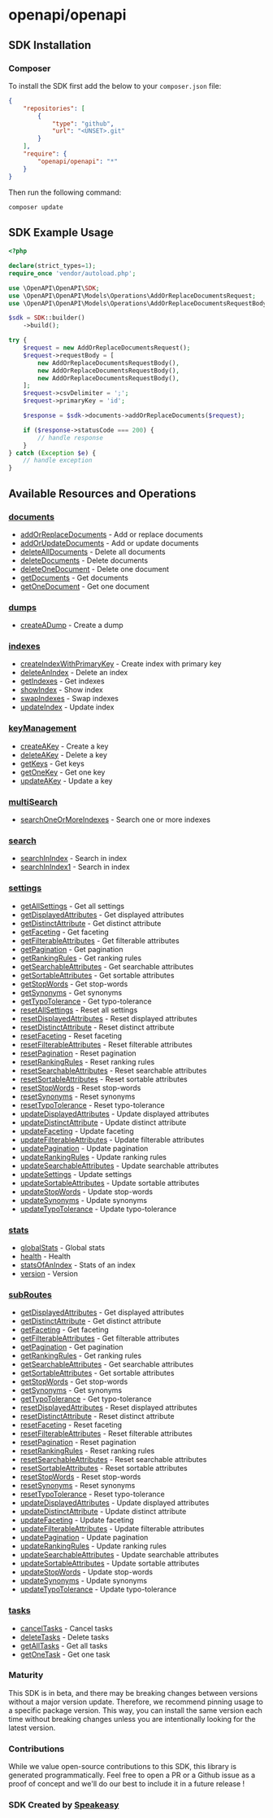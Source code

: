 # openapi/openapi

<!-- Start SDK Installation -->
## SDK Installation

### Composer

To install the SDK first add the below to your `composer.json` file:

```json
{
    "repositories": [
        {
            "type": "github",
            "url": "<UNSET>.git"
        }
    ],
    "require": {
        "openapi/openapi": "*"
    }
}
```

Then run the following command:

```bash
composer update
```
<!-- End SDK Installation -->

## SDK Example Usage
<!-- Start SDK Example Usage -->
```php
<?php

declare(strict_types=1);
require_once 'vendor/autoload.php';

use \OpenAPI\OpenAPI\SDK;
use \OpenAPI\OpenAPI\Models\Operations\AddOrReplaceDocumentsRequest;
use \OpenAPI\OpenAPI\Models\Operations\AddOrReplaceDocumentsRequestBody;

$sdk = SDK::builder()
    ->build();

try {
    $request = new AddOrReplaceDocumentsRequest();
    $request->requestBody = [
        new AddOrReplaceDocumentsRequestBody(),
        new AddOrReplaceDocumentsRequestBody(),
        new AddOrReplaceDocumentsRequestBody(),
    ];
    $request->csvDelimiter = ';';
    $request->primaryKey = 'id';

    $response = $sdk->documents->addOrReplaceDocuments($request);

    if ($response->statusCode === 200) {
        // handle response
    }
} catch (Exception $e) {
    // handle exception
}
```
<!-- End SDK Example Usage -->

<!-- Start SDK Available Operations -->
## Available Resources and Operations


### [documents](docs/documents/README.md)

* [addOrReplaceDocuments](docs/documents/README.md#addorreplacedocuments) - Add or replace documents
* [addOrUpdateDocuments](docs/documents/README.md#addorupdatedocuments) - Add or update documents
* [deleteAllDocuments](docs/documents/README.md#deletealldocuments) - Delete all documents
* [deleteDocuments](docs/documents/README.md#deletedocuments) - Delete documents
* [deleteOneDocument](docs/documents/README.md#deleteonedocument) - Delete one document
* [getDocuments](docs/documents/README.md#getdocuments) - Get documents
* [getOneDocument](docs/documents/README.md#getonedocument) - Get one document

### [dumps](docs/dumps/README.md)

* [createADump](docs/dumps/README.md#createadump) - Create a dump

### [indexes](docs/indexes/README.md)

* [createIndexWithPrimaryKey](docs/indexes/README.md#createindexwithprimarykey) - Create index with primary key
* [deleteAnIndex](docs/indexes/README.md#deleteanindex) - Delete an index
* [getIndexes](docs/indexes/README.md#getindexes) - Get indexes
* [showIndex](docs/indexes/README.md#showindex) - Show index
* [swapIndexes](docs/indexes/README.md#swapindexes) - Swap indexes
* [updateIndex](docs/indexes/README.md#updateindex) - Update index

### [keyManagement](docs/keymanagement/README.md)

* [createAKey](docs/keymanagement/README.md#createakey) - Create a key
* [deleteAKey](docs/keymanagement/README.md#deleteakey) - Delete a key
* [getKeys](docs/keymanagement/README.md#getkeys) - Get keys
* [getOneKey](docs/keymanagement/README.md#getonekey) - Get one key
* [updateAKey](docs/keymanagement/README.md#updateakey) - Update a key

### [multiSearch](docs/multisearch/README.md)

* [searchOneOrMoreIndexes](docs/multisearch/README.md#searchoneormoreindexes) - Search one or more indexes

### [search](docs/search/README.md)

* [searchInIndex](docs/search/README.md#searchinindex) - Search in index
* [searchInIndex1](docs/search/README.md#searchinindex1) - Search in index

### [settings](docs/settings/README.md)

* [getAllSettings](docs/settings/README.md#getallsettings) - Get all settings
* [getDisplayedAttributes](docs/settings/README.md#getdisplayedattributes) - Get displayed attributes
* [getDistinctAttribute](docs/settings/README.md#getdistinctattribute) - Get distinct attribute
* [getFaceting](docs/settings/README.md#getfaceting) - Get faceting
* [getFilterableAttributes](docs/settings/README.md#getfilterableattributes) - Get filterable attributes
* [getPagination](docs/settings/README.md#getpagination) - Get pagination
* [getRankingRules](docs/settings/README.md#getrankingrules) - Get ranking rules
* [getSearchableAttributes](docs/settings/README.md#getsearchableattributes) - Get searchable attributes
* [getSortableAttributes](docs/settings/README.md#getsortableattributes) - Get sortable attributes
* [getStopWords](docs/settings/README.md#getstopwords) - Get stop-words
* [getSynonyms](docs/settings/README.md#getsynonyms) - Get synonyms
* [getTypoTolerance](docs/settings/README.md#gettypotolerance) - Get typo-tolerance
* [resetAllSettings](docs/settings/README.md#resetallsettings) - Reset all settings
* [resetDisplayedAttributes](docs/settings/README.md#resetdisplayedattributes) - Reset displayed attributes
* [resetDistinctAttribute](docs/settings/README.md#resetdistinctattribute) - Reset distinct attribute
* [resetFaceting](docs/settings/README.md#resetfaceting) - Reset faceting
* [resetFilterableAttributes](docs/settings/README.md#resetfilterableattributes) - Reset filterable attributes
* [resetPagination](docs/settings/README.md#resetpagination) - Reset pagination
* [resetRankingRules](docs/settings/README.md#resetrankingrules) - Reset ranking rules
* [resetSearchableAttributes](docs/settings/README.md#resetsearchableattributes) - Reset searchable attributes
* [resetSortableAttributes](docs/settings/README.md#resetsortableattributes) - Reset sortable attributes
* [resetStopWords](docs/settings/README.md#resetstopwords) - Reset stop-words
* [resetSynonyms](docs/settings/README.md#resetsynonyms) - Reset synonyms
* [resetTypoTolerance](docs/settings/README.md#resettypotolerance) - Reset typo-tolerance
* [updateDisplayedAttributes](docs/settings/README.md#updatedisplayedattributes) - Update displayed attributes
* [updateDistinctAttribute](docs/settings/README.md#updatedistinctattribute) - Update distinct attribute
* [updateFaceting](docs/settings/README.md#updatefaceting) - Update faceting
* [updateFilterableAttributes](docs/settings/README.md#updatefilterableattributes) - Update filterable attributes
* [updatePagination](docs/settings/README.md#updatepagination) - Update pagination
* [updateRankingRules](docs/settings/README.md#updaterankingrules) - Update ranking rules
* [updateSearchableAttributes](docs/settings/README.md#updatesearchableattributes) - Update searchable attributes
* [updateSettings](docs/settings/README.md#updatesettings) - Update settings
* [updateSortableAttributes](docs/settings/README.md#updatesortableattributes) - Update sortable attributes
* [updateStopWords](docs/settings/README.md#updatestopwords) - Update stop-words
* [updateSynonyms](docs/settings/README.md#updatesynonyms) - Update synonyms
* [updateTypoTolerance](docs/settings/README.md#updatetypotolerance) - Update typo-tolerance

### [stats](docs/stats/README.md)

* [globalStats](docs/stats/README.md#globalstats) - Global stats
* [health](docs/stats/README.md#health) - Health
* [statsOfAnIndex](docs/stats/README.md#statsofanindex) - Stats of an index
* [version](docs/stats/README.md#version) - Version

### [subRoutes](docs/subroutes/README.md)

* [getDisplayedAttributes](docs/subroutes/README.md#getdisplayedattributes) - Get displayed attributes
* [getDistinctAttribute](docs/subroutes/README.md#getdistinctattribute) - Get distinct attribute
* [getFaceting](docs/subroutes/README.md#getfaceting) - Get faceting
* [getFilterableAttributes](docs/subroutes/README.md#getfilterableattributes) - Get filterable attributes
* [getPagination](docs/subroutes/README.md#getpagination) - Get pagination
* [getRankingRules](docs/subroutes/README.md#getrankingrules) - Get ranking rules
* [getSearchableAttributes](docs/subroutes/README.md#getsearchableattributes) - Get searchable attributes
* [getSortableAttributes](docs/subroutes/README.md#getsortableattributes) - Get sortable attributes
* [getStopWords](docs/subroutes/README.md#getstopwords) - Get stop-words
* [getSynonyms](docs/subroutes/README.md#getsynonyms) - Get synonyms
* [getTypoTolerance](docs/subroutes/README.md#gettypotolerance) - Get typo-tolerance
* [resetDisplayedAttributes](docs/subroutes/README.md#resetdisplayedattributes) - Reset displayed attributes
* [resetDistinctAttribute](docs/subroutes/README.md#resetdistinctattribute) - Reset distinct attribute
* [resetFaceting](docs/subroutes/README.md#resetfaceting) - Reset faceting
* [resetFilterableAttributes](docs/subroutes/README.md#resetfilterableattributes) - Reset filterable attributes
* [resetPagination](docs/subroutes/README.md#resetpagination) - Reset pagination
* [resetRankingRules](docs/subroutes/README.md#resetrankingrules) - Reset ranking rules
* [resetSearchableAttributes](docs/subroutes/README.md#resetsearchableattributes) - Reset searchable attributes
* [resetSortableAttributes](docs/subroutes/README.md#resetsortableattributes) - Reset sortable attributes
* [resetStopWords](docs/subroutes/README.md#resetstopwords) - Reset stop-words
* [resetSynonyms](docs/subroutes/README.md#resetsynonyms) - Reset synonyms
* [resetTypoTolerance](docs/subroutes/README.md#resettypotolerance) - Reset typo-tolerance
* [updateDisplayedAttributes](docs/subroutes/README.md#updatedisplayedattributes) - Update displayed attributes
* [updateDistinctAttribute](docs/subroutes/README.md#updatedistinctattribute) - Update distinct attribute
* [updateFaceting](docs/subroutes/README.md#updatefaceting) - Update faceting
* [updateFilterableAttributes](docs/subroutes/README.md#updatefilterableattributes) - Update filterable attributes
* [updatePagination](docs/subroutes/README.md#updatepagination) - Update pagination
* [updateRankingRules](docs/subroutes/README.md#updaterankingrules) - Update ranking rules
* [updateSearchableAttributes](docs/subroutes/README.md#updatesearchableattributes) - Update searchable attributes
* [updateSortableAttributes](docs/subroutes/README.md#updatesortableattributes) - Update sortable attributes
* [updateStopWords](docs/subroutes/README.md#updatestopwords) - Update stop-words
* [updateSynonyms](docs/subroutes/README.md#updatesynonyms) - Update synonyms
* [updateTypoTolerance](docs/subroutes/README.md#updatetypotolerance) - Update typo-tolerance

### [tasks](docs/tasks/README.md)

* [cancelTasks](docs/tasks/README.md#canceltasks) - Cancel tasks
* [deleteTasks](docs/tasks/README.md#deletetasks) - Delete tasks
* [getAllTasks](docs/tasks/README.md#getalltasks) - Get all tasks
* [getOneTask](docs/tasks/README.md#getonetask) - Get one task
<!-- End SDK Available Operations -->

### Maturity

This SDK is in beta, and there may be breaking changes between versions without a major version update. Therefore, we recommend pinning usage
to a specific package version. This way, you can install the same version each time without breaking changes unless you are intentionally
looking for the latest version.

### Contributions

While we value open-source contributions to this SDK, this library is generated programmatically.
Feel free to open a PR or a Github issue as a proof of concept and we'll do our best to include it in a future release !

### SDK Created by [Speakeasy](https://docs.speakeasyapi.dev/docs/using-speakeasy/client-sdks)

